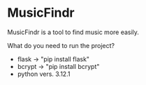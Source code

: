 # MusicFindr
MusicFindr is a tool to find music more easily.

What do you need to run the project?
- flask -> "pip install flask"
- bcrypt -> "pip install bcrypt"
- python vers. 3.12.1
